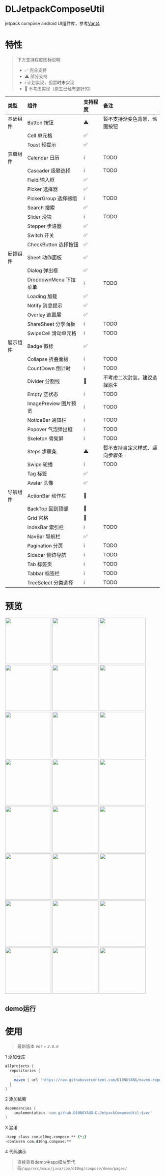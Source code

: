 # DLJetpackComposeUtil

jetpack compose android UI组件库，参考[Vant4](https://vant-contrib.gitee.io/vant/#/zh-CN/home)

# 特性

> 下方支持程度图标说明
> - ✅ 完全支持
> - ⚠️ 部分支持
> - ℹ️ 计划实现，但暂时未实现
> - 🚫 不考虑实现（原生已经有更好的）

| 类型   | 组件                | 支持程度 | 备注              |
|:-----|:------------------|:-----|:----------------|
| 基础组件 | Button 按钮         | ⚠️   | 暂不支持渐变色背景、动画按钮  |
|      | Cell 单元格          | ✅    |                 |
|      | Toast 轻提示         | ✅    |                 |
| 表单组件 | Calendar 日历       | ℹ️   | TODO            |
|      | Cascader 级联选择     | ℹ️   | TODO            |
|      | Field 输入框         | ✅    |                 |
|      | Picker 选择器        | ✅    |                 |
|      | PickerGroup 选择器组  | ℹ️   | TODO            |
|      | Search 搜索         | ✅    |                 |
|      | Slider 滑块         | ℹ️   | TODO            |
|      | Stepper 步进器       | ✅    |                 |
|      | Switch 开关         | ✅    |                 |
|      | CheckButton 选择按钮  | ✅    |                 |
| 反馈组件 | Sheet 动作面板        | ✅    |                 |
|      | Dialog 弹出框        | ✅    |                 |
|      | DropdownMenu 下拉菜单 | ℹ️   | TODO            |
|      | Loading 加载        | ✅    |                 |
|      | Notify 消息提示       | ✅    |                 |
|      | Overlay 遮罩层       | ✅    |                 |
|      | ShareSheet 分享面板   | ℹ️   | TODO            |
|      | SwipeCell 滑动单元格   | ℹ️   | TODO            |
| 展示组件 | Badge 徽标          | ✅    |                 |
|      | Collapse 折叠面板     | ℹ️   | TODO            |
|      | CountDown 倒计时     | ℹ️   | TODO            |
|      | Divider 分割线       | 🚫   | 不考虑二次封装，建议选择原生  |
|      | Empty 空状态         | ℹ️   | TODO            |
|      | ImagePreview 图片预览 | ℹ️   | TODO            |
|      | NoticeBar 通知栏     | ℹ️   | TODO            |
|      | Popover 气泡弹出框     | ℹ️   | TODO            |
|      | Skeleton 骨架屏      | ℹ️   | TODO            |
|      | Steps 步骤条         | ⚠️   | 暂不支持自定义样式、竖向步骤条 |
|      | Swipe 轮播          | ℹ️   | TODO            |
|      | Tag 标签            | ✅    |                 |
|      | Avatar 头像         | ✅    |                 |
| 导航组件 | ActionBar 动作栏     | 🚫   |                 |
|      | BackTop 回到顶部      | 🚫   |                 |
|      | Grid 宫格           | 🚫   |                 |
|      | IndexBar 索引栏      | ℹ️   | TODO            |
|      | NavBar 导航栏        | ✅    |                 |
|      | Pagination 分页     | ℹ️   | TODO            |
|      | Sidebar 侧边导航      | ℹ️   | TODO            |
|      | Tab 标签页           | ℹ️   | TODO            |
|      | Tabbar 标签栏        | ℹ️   | TODO            |
|      | TreeSelect 分类选择   | ℹ️   | TODO            |

# 预览

<img src="./assets/README-1694760944930.png" width="150"/>
<img src="./assets/README-1694760970339.png" width="150"/>
<img src="./assets/README-1694760988013.png" width="150"/>
<img src="./assets/README-1694761011108.png" width="150"/>
<img src="./assets/README-1694761027566.png" width="150"/>
<img src="./assets/README-1694761047018.png" width="150"/>
<img src="./assets/README-1694761064088.png" width="150"/>
<img src="./assets/README-1694761078652.png" width="150"/>
<img src="./assets/README-1694761092281.png" width="150"/>
<img src="./assets/README-1694761109048.png" width="150"/>
<img src="./assets/README-1694761141336.png" width="150"/>
<img src="./assets/README-1694761156261.png" width="150"/>
<img src="./assets/README-1694761168947.png" width="150"/>
<img src="./assets/README-1694761186436.png" width="150"/>
<img src="./assets/README-1694761200018.png" width="150"/>
<img src="./assets/README-1694761212609.png" width="150"/>
<img src="./assets/README-1694761228956.png" width="150"/>
<img src="./assets/README-1694761246066.png" width="150"/>
<img src="./assets/README-1694761269373.png" width="150"/>
<img src="./assets/README-1694761281447.png" width="150"/>
<img src="./assets/README-1694761297424.png" width="150"/>
<img src="./assets/README-1694761310493.png" width="150"/>
<img src="./assets/README-1694761325195.png" width="150"/>
<img src="./assets/README-1694761338056.png" width="150"/>

## demo运行

# 使用

> 最新版本 *ver = `2.0.0`*

1 添加仓库

```gradle 
allprojects {
  repositories {
    ...
    maven { url 'https://raw.githubusercontent.com/D10NGYANG/maven-repo/main/repository' }
  }
}
``` 

2 添加依赖

```gradle
dependencies {
    implementation 'com.github.D10NGYANG:DLJetpackComposeUtil:$ver'
}
```

3 混淆

```pro
-keep class com.d10ng.compose.** {*;}
-dontwarn com.d10ng.compose.**
```

4 代码演示
> 直接查看demo中app模块里代码`/app/src/main/java/com/d10ng/compose/demo/pages/`